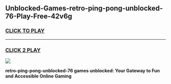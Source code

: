 
## Unblocked-Games-retro-ping-pong-unblocked-76-Play-Free-42v6g
<h3>
<a href="https://premium76.site?title=retro-ping-pong-unblocked-76&ref=20M">CLICK TO PLAY</a></h3>
<hr>

<h3>
<a href="https://premium76.site?title=retro-ping-pong-unblocked-76&ref=20M">CLICK 2 PLAY</a>
  
</h3>

<a href="https://premium76.site?title=retro-ping-pong-unblocked-76&ref=19M"><img src="https://clearcache.store/games.png"></a>


**retro-ping-pong-unblocked-76 games unblocked: Your Gateway to Fun and Accessible Online Gaming**
